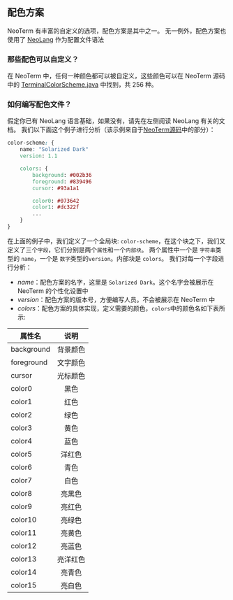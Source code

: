 ## 配色方案

NeoTerm 有丰富的自定义的选项，配色方案是其中之一。
无一例外，配色方案也使用了 [NeoLang](neo-lang.md) 作为配置文件语法

### 那些配色可以自定义？

在 NeoTerm 中，任何一种颜色都可以被自定义，这些颜色可以在 NeoTerm 源码中的 [TerminalColorScheme.java](https://github.com/NeoTerm/NeoTerm/blob/master/app/src/main/java/io/neoterm/backend/TerminalColorScheme.java) 中找到，共 256 种。

### 如何编写配色文件？

假定你已有 NeoLang 语言基础，如果没有，请先在左侧阅读 NeoLang 有关的文档。
我们以下面这个例子进行分析（该示例来自于[NeoTerm源码](https://github.com/NeoTerm/NeoTerm/blob/master/app/src/main/assets/colors/SolarizedDark.nl)中的部分）：
```css
color-scheme: {
    name: "Solarized Dark"
    version: 1.1

    colors: {
        background: #002b36
        foreground: #839496
        cursor: #93a1a1

        color0: #073642
        color1: #dc322f
        ...
    }
}
```

在上面的例子中，我们定义了一个全局块: `color-scheme`，在这个块之下，我们又定义了三个`字段`，它们分别是两个`属性`和一个`内部块`。
两个属性中一个是 `字符串`类型的 `name`，一个是 `数字`类型的`version`。内部块是 `colors`。
我们对每一个字段进行分析：

* *name*：配色方案的名字，这里是 `Solarized Dark`。这个名字会被展示在 NeoTerm 的个性化设置中
* *version*：配色方案的版本号，方便编写人员。不会被展示在 NeoTerm 中
* *colors*：配色方案的具体实现，定义需要的颜色，`colors`中的颜色名如下表所示:

|   属性名       | 说明           |
| ------------- |:-------------:|
|   background  | 背景颜色        |
|   foreground  | 文字颜色        |
|   cursor      | 光标颜色        |
|   color0      | 黑色            |
|   color1      | 红色           |
|   color2      | 绿色           |
|   color3      | 黄色           |
|   color4      | 蓝色           |
|   color5      | 洋红色          |
|   color6      | 青色           |
|   color7      | 白色           |
|   color8      | 亮黑色          |
|   color9      | 亮红色          |
|   color10     | 亮绿色          |
|   color11     | 亮黄色          |
|   color12     | 亮蓝色          |
|   color13     | 亮洋红色        |
|   color14     | 亮青色          |
|   color15     | 亮白色          |